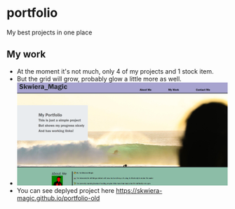 # portfolio
My best projects in one place

## My work

* At the moment it's not much, only 4 of my projects and 1 stock item.
* But the grid will grow, probably glow a little more as well. 
* ![Screenshot of the deployed portfolio](./images/portfolio.png)
* You can see deplyed project here https://skwiera-magic.github.io/portfolio-old